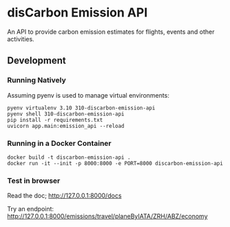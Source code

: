 # disCarbon Emission API

An API to provide carbon emission estimates for flights, events and other activities.

## Development
### Running Natively

Assuming pyenv is used to manage virtual environments:
```
pyenv virtualenv 3.10 310-discarbon-emission-api
pyenv shell 310-discarbon-emission-api
pip install -r requirements.txt
uvicorn app.main:emission_api --reload
```

### Running in a Docker Container

```
docker build -t discarbon-emission-api .
docker run -it --init -p 8000:8000 -e PORT=8000 discarbon-emission-api
```

### Test in browser

Read the doc; http://127.0.0.1:8000/docs

Try an endpoint: http://127.0.0.1:8000/emissions/travel/planeByIATA/ZRH/ABZ/economy